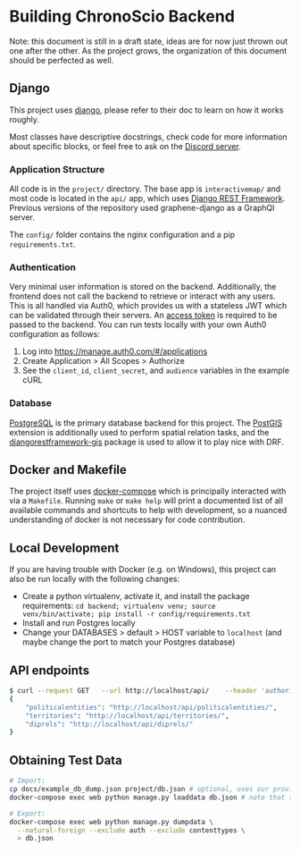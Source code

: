 # Building ChronoScio Backend

Note: this document is still in a draft state, ideas are for now just thrown
out one after the other. As the project grows, the organization of this
document should be perfected as well.

## Django

This project uses [django](https://www.djangoproject.com/), please refer to
their doc to learn on how it works roughly.

Most classes have descriptive docstrings, check code for more information about specific blocks,
or feel free to ask on the [Discord server](https://discord.gg/mmRAeEB).

### Application Structure

All code is in the `project/` directory. The base app is `interactivemap/`
and most code is located in the `api/` app, which uses
[Django REST Framework](http://www.django-rest-framework.org/). Previous versions
of the repository used graphene-django as a GraphQl server.

The `config/` folder contains the nginx configuration and a pip `requirements.txt`.

### Authentication

Very minimal user information is stored on the backend. Additionally, the frontend does
not call the backend to retrieve or interact with any users. This is all handled via Auth0,
which provides us with a stateless JWT which can be validated through their servers. An
[access token](https://auth0.com/docs/tokens/access-token) is required to be passed to the
backend. You can run tests locally with your own Auth0 configuration as follows:

1. Log into https://manage.auth0.com/#/applications
2. Create Application > All Scopes > Authorize
3. See the `client_id`, `client_secret`, and `audience` variables in the example cURL

### Database

[PostgreSQL](https://www.postgresql.org/) is the primary database backend for this project. The
[PostGIS](https://postgis.net/) extension is additionally used to perform spatial relation tasks,
and the [djangorestframework-gis](https://github.com/djangonauts/django-rest-framework-gis) package
is used to allow it to play nice with DRF.

## Docker and Makefile

The project itself uses [docker-compose](https://docs.docker.com/compose/) which is
principally interacted with via a `Makefile`. Running `make` or `make help` will print
a documented list of all available commands and shortcuts to help with development, so
a nuanced understanding of docker is not necessary for code contribution.

## Local Development

If you are having trouble with Docker (e.g. on Windows), this project can also be run locally with
the following changes:

- Create a python virtualenv, activate it, and install the package requirements:
  `cd backend; virtualenv venv; source venv/bin/activate; pip install -r config/requirements.txt`
- Install and run Postgres locally
- Change your DATABASES > default > HOST variable to `localhost` (and maybe change the port to
  match your Postgres database)

## API endpoints

```bash
$ curl --request GET   --url http://localhost/api/    --header 'authorization: Bearer {ACCESS_TOKEN}'
{
    "politicalentities": "http://localhost/api/politicalentities/",
    "territories": "http://localhost/api/territories/",
    "diprels": "http://localhost/api/diprels/"
}
```

## Obtaining Test Data

```bash
# Import:
cp docs/example_db_dump.json project/db.json # optional, uses our provided test data
docker-compose exec web python manage.py loaddata db.json # note that this will assume db.json is in the project directory

# Export:
docker-compose exec web python manage.py dumpdata \
  --natural-foreign --exclude auth --exclude contenttypes \
  > db.json
```
